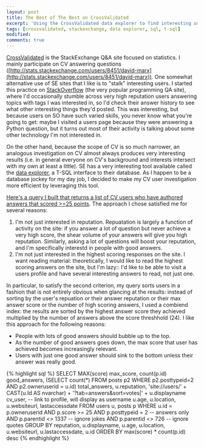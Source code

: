 ```yaml
---
layout: post
title: The Best of The Best on CrossValidated
excerpt: 'Using the CrossValidated data explorer to find interesting users and posts.'
tags: [crossvalidated, stackexchange, data explorer, sql, t-sql]
modified:
comments: true
---
```


[CrossValidated](http://stats.stackexchange.com/) is the StackExchange Q&A site focused on statistics. I mainly participate on CV answering questions ([http://stats.stackexchange.com/users/8451/david-marx](http://stats.stackexchange.com/users/8451/david-marx)). One somewhat alternative use of SE sites that I like is to "stalk" interesting users. I started this practice on [StackOverflow](http://stackoverflow.com/) (the very popular programming QA site), where I'd occasionally stumble across very high reputation users answering topics with tags I was interested in, so I'd check their answer history to see what other interesting things they'd posted. This was interesting, but because users on SO have such varied skills, you never know what you're going to get: maybe I visited a users page because they were answering a Python question, but it turns out most of their activity is talking about some other technology I'm not interested in.

On the other hand, because the scope of CV is so much narrower, an analogous investigation on CV almost always produces very interesting results (i.e. in general everyone on CV's background and interests intersect with my own at least a little). SE has a very interesting tool available called the [data explorer](http://data.stackexchange.com/), a T-SQL interface to their database. As I happen to be a database jockey for my day job, I decided to make my CV user investigation more efficient by leveraging this tool.

[Here's a query I built that returns a list of CV users who have authored answers that scored >=25 points](http://data.stackexchange.com/stats/query/129374/cv-users-with-most-interesting-answers). The approach I chose satisfied me for several reasons:

1. I'm not just interested in reputation. Repuatation is largely a function of activity on the site: if you answer a lot of question but never achieve a very high score, the shear volume of your answers will give you high reputation. Similarly, asking a lot of questions will boost your reputation, and I'm specifically interestd in people with good answers.
2. I'm not just interested in the highest scoring responses on the site. I want reading material: theoretically, I would like to read the highest scoring answers on the site, but I'm lazy:: I'd like to be able to visit a users profile and have several interesting answers to read, not just one.

In particular, to satisfy the second criterion, my query sorts users in a fashion that is not entirely obvious when glancing at the results: instead of sorting by the user's repuation or their answer reputation or their max answer score or the number of high scoring answers, I used a combiend index: the results are sorted by the highest answer score they achieved multiplied by the number of answers above the score threshhold (24). I like this approach for the following reasons:

* People with lots of good answers should bubble up to the top.
* As the number of good answers goes down, the max score that user has achieved becomes increasingly relevant.
* Users with just one good answer should sink to the bottom unless their answer was really good.

{% highlight sql %}
SELECT MAX(score) max_score, 
       count(p.id) good_answers,
       (SELECT count(*) 
        FROM posts p2
        WHERE p2.posttypeid=2 
          AND p2.owneruserid = u.id) total_answers,
       u.reputation,
       'site://users/' + CAST(u.Id AS nvarchar) + '?tab=answers&sort=votes|'
         + u.displayname  cv_user, -- link to profile, will display as username
       u.age, 
       u.location, 
       u.websiteurl,
       lastaccessdate
FROM   users u, posts p
WHERE  u.id = p.owneruserid
  AND  p.score >= 25
  AND  p.posttypeid = 2   -- answers only
  AND  p.parentid <> 1337 -- ignore jokes
  AND  p.parentid <> 726  -- ignore quotes
GROUP BY reputation, u.displayname, u.age, u.location, u.websiteurl, 
       u.lastaccessdate, u.id
ORDER BY max(score) * count(p.id) desc
{% endhighlight %}      